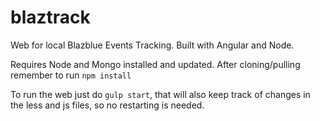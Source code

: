 # blaztrack

Web for local Blazblue Events Tracking. Built with Angular and Node.

Requires Node and Mongo installed and updated.
After cloning/pulling remember to run ``npm install``

To run the web just do ``gulp start``, that will also keep track of changes in the less and js files, so no restarting is needed.
